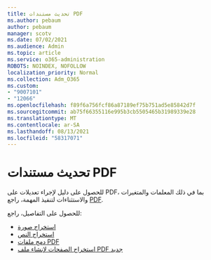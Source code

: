 ```yaml
---
title: تحديث مستندات PDF
ms.author: pebaum
author: pebaum
manager: scotv
ms.date: 07/02/2021
ms.audience: Admin
ms.topic: article
ms.service: o365-administration
ROBOTS: NOINDEX, NOFOLLOW
localization_priority: Normal
ms.collection: Adm_O365
ms.custom:
- "9007101"
- "12066"
ms.openlocfilehash: f89f6a756fcf86a87189ef75b751ad5e85842d7f
ms.sourcegitcommit: ab75f66355116e995b3cb5505465b31989339e28
ms.translationtype: MT
ms.contentlocale: ar-SA
ms.lasthandoff: 08/13/2021
ms.locfileid: "58317071"
---
```

# <a name="update-pdf-documents"></a>تحديث مستندات PDF

للحصول على دليل لإجراء تعديلات على PDF، بما في ذلك المعلمات والمتغيرات والاستثناءات لتنفيذ المهمة، راجع [PDF](https://docs.microsoft.com/power-automate/desktop-flows/actions-reference/pdf).

للحصول على التفاصيل، راجع:

- [استخراج صورة](https://docs.microsoft.com/power-automate/desktop-flows/actions-reference/pdf#pdf-actions)
- [استخراج النص](https://docs.microsoft.com/power-automate/desktop-flows/actions-reference/pdf#extracttextfrompdfaction)
- [دمج ملفات PDF](https://docs.microsoft.com/power-automate/desktop-flows/actions-reference/pdf#mergefiles)
- [استخراج الصفحات لإنشاء ملف PDF جديد](https://docs.microsoft.com/power-automate/desktop-flows/actions-reference/pdf#extractpages)
